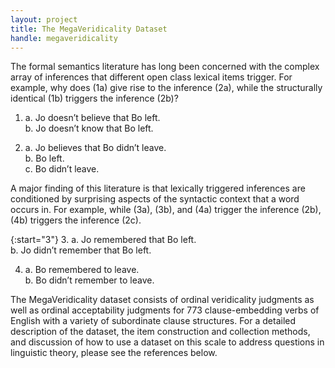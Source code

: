 ```yaml
---
layout: project
title: The MegaVeridicality Dataset
handle: megaveridicality
---
```


The formal semantics literature has long been concerned with the complex array
of inferences that different open class lexical items trigger. For example, why
does (1a) give rise to the inference (2a), while the structurally identical (1b)
triggers the inference (2b)?

1. 
   a. Jo doesn’t believe that Bo left.<br/>
   b. Jo doesn’t know that Bo left.

2. 
   a. Jo believes that Bo didn’t leave.<br/>
   b. Bo left.<br/>
   c. Bo didn’t leave.

A major finding of this literature is that lexically triggered inferences are
conditioned by surprising aspects of the syntactic context that a word occurs
in. For example, while (3a), (3b), and (4a) trigger the inference (2b), (4b)
triggers the inference (2c).

{:start="3"}
3. 
   a. Jo remembered that Bo left.<br/>
   b. Jo didn’t remember that Bo left.

4. 
   a. Bo remembered to leave.<br/>
   b. Bo didn’t remember to leave.

The MegaVeridicality dataset consists of ordinal veridicality judgments as well
as ordinal acceptability judgments for 773 clause-embedding verbs of English
with a variety of subordinate clause structures. For a detailed description of
the dataset, the item construction and collection methods, and discussion of how
to use a dataset on this scale to address questions in linguistic theory, please
see the references below.